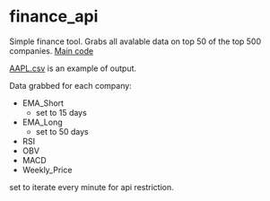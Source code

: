 # finance_api
Simple finance tool. Grabs all avalable data on top 50 of the top 500 companies. [Main code](finance_api.py)

[AAPL.csv](AAPL.csv) is an example of output.

Data grabbed for each company:
  - EMA_Short
    - set to 15 days
  - EMA_Long
    - set to 50 days
  - RSI
  - OBV
  - MACD
  - Weekly_Price

set to iterate every minute for api restriction. 
